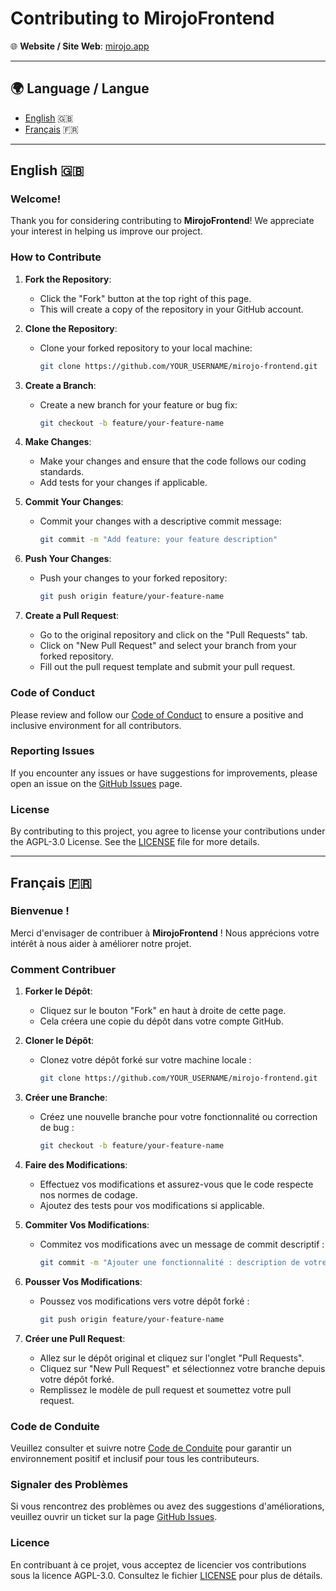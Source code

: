 # Contributing to MirojoFrontend

🌐 **Website / Site Web**: [mirojo.app](https://mirojo.app)

---

## 🌍 Language / Langue

- [English](#english) 🇬🇧
- [Français](#français) 🇫🇷

---

<a name="english"></a>

## English 🇬🇧

### Welcome!

Thank you for considering contributing to **MirojoFrontend**! We appreciate your interest in helping us improve our project.

### How to Contribute

1. **Fork the Repository**:
   - Click the "Fork" button at the top right of this page.
   - This will create a copy of the repository in your GitHub account.

2. **Clone the Repository**:
   - Clone your forked repository to your local machine:
     ```sh
     git clone https://github.com/YOUR_USERNAME/mirojo-frontend.git
     ```

3. **Create a Branch**:
   - Create a new branch for your feature or bug fix:
     ```sh
     git checkout -b feature/your-feature-name
     ```

4. **Make Changes**:
   - Make your changes and ensure that the code follows our coding standards.
   - Add tests for your changes if applicable.

5. **Commit Your Changes**:
   - Commit your changes with a descriptive commit message:
     ```sh
     git commit -m "Add feature: your feature description"
     ```

6. **Push Your Changes**:
   - Push your changes to your forked repository:
     ```sh
     git push origin feature/your-feature-name
     ```

7. **Create a Pull Request**:
   - Go to the original repository and click on the "Pull Requests" tab.
   - Click on "New Pull Request" and select your branch from your forked repository.
   - Fill out the pull request template and submit your pull request.

### Code of Conduct

Please review and follow our [Code of Conduct](./CODE_OF_CONDUCT.md) to ensure a positive and inclusive environment for all contributors.

### Reporting Issues

If you encounter any issues or have suggestions for improvements, please open an issue on the [GitHub Issues](https://github.com/Zlarb02/mirojo-frontend/issues) page.

### License

By contributing to this project, you agree to license your contributions under the AGPL-3.0 License. See the [LICENSE](./LICENSE) file for more details.

---

<a name="français"></a>

## Français 🇫🇷

### Bienvenue !

Merci d'envisager de contribuer à **MirojoFrontend** ! Nous apprécions votre intérêt à nous aider à améliorer notre projet.

### Comment Contribuer

1. **Forker le Dépôt**:
   - Cliquez sur le bouton "Fork" en haut à droite de cette page.
   - Cela créera une copie du dépôt dans votre compte GitHub.

2. **Cloner le Dépôt**:
   - Clonez votre dépôt forké sur votre machine locale :
     ```sh
     git clone https://github.com/YOUR_USERNAME/mirojo-frontend.git
     ```

3. **Créer une Branche**:
   - Créez une nouvelle branche pour votre fonctionnalité ou correction de bug :
     ```sh
     git checkout -b feature/your-feature-name
     ```

4. **Faire des Modifications**:
   - Effectuez vos modifications et assurez-vous que le code respecte nos normes de codage.
   - Ajoutez des tests pour vos modifications si applicable.

5. **Commiter Vos Modifications**:
   - Commitez vos modifications avec un message de commit descriptif :
     ```sh
     git commit -m "Ajouter une fonctionnalité : description de votre fonctionnalité"
     ```

6. **Pousser Vos Modifications**:
   - Poussez vos modifications vers votre dépôt forké :
     ```sh
     git push origin feature/your-feature-name
     ```

7. **Créer une Pull Request**:
   - Allez sur le dépôt original et cliquez sur l'onglet "Pull Requests".
   - Cliquez sur "New Pull Request" et sélectionnez votre branche depuis votre dépôt forké.
   - Remplissez le modèle de pull request et soumettez votre pull request.

### Code de Conduite

Veuillez consulter et suivre notre [Code de Conduite](./CODE_OF_CONDUCT.md) pour garantir un environnement positif et inclusif pour tous les contributeurs.

### Signaler des Problèmes

Si vous rencontrez des problèmes ou avez des suggestions d'améliorations, veuillez ouvrir un ticket sur la page [GitHub Issues](https://github.com/Zlarb02/mirojo-frontend/issues).

### Licence

En contribuant à ce projet, vous acceptez de licencier vos contributions sous la licence AGPL-3.0. Consultez le fichier [LICENSE](./LICENSE) pour plus de détails.
